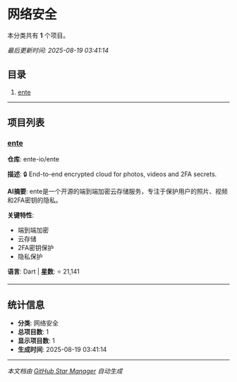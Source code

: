 # 网络安全

本分类共有 **1** 个项目。

*最后更新时间: 2025-08-19 03:41:14*

## 目录

1. [ente](#ente)

---

## 项目列表

### [ente](https://github.com/ente-io/ente)

**仓库**: ente-io/ente

**描述**: 🔒 End-to-end encrypted cloud for photos, videos and 2FA secrets.

**AI摘要**: ente是一个开源的端到端加密云存储服务，专注于保护用户的照片、视频和2FA密钥的隐私。

**关键特性**:
- 端到端加密
- 云存储
- 2FA密钥保护
- 隐私保护

**语言**: Dart | **星数**: ⭐ 21,141

---

## 统计信息

- **分类**: 网络安全
- **总项目数**: 1
- **显示项目数**: 1
- **生成时间**: 2025-08-19 03:41:14

---

*本文档由 [GitHub Star Manager](https://github.com/your-username/github-star-manager) 自动生成*
